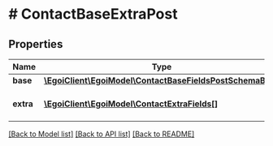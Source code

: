 # # ContactBaseExtraPost

## Properties

Name | Type | Description | Notes
------------ | ------------- | ------------- | -------------
**base** | [**\EgoiClient\EgoiModel\ContactBaseFieldsPostSchemaBase**](ContactBaseFieldsPostSchemaBase.md) |  | [optional]
**extra** | [**\EgoiClient\EgoiModel\ContactExtraFields[]**](ContactExtraFields.md) | Array of the contact&#39;s extra fields | [optional]

[[Back to Model list]](../../README.md#models) [[Back to API list]](../../README.md#endpoints) [[Back to README]](../../README.md)
